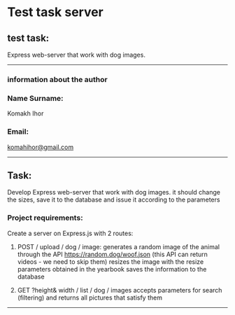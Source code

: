 # Test task server

## test task:
Express web-server that work with dog images.

---

### information about the author

### Name Surname:
 Komakh Ihor
                                                                
### Email:                                               
  komahihor@gmail.com

 ---
 
## Task: 
Develop Express web-server that work with dog images. it should change the sizes, save it to the database and issue it according to the parameters

### Project requirements: 
Create a server on Express.js with 2 routes:
   
   1) POST / upload / dog / image:
      generates a random image of the animal through the API https://random.dog/woof.json
      (this API can return videos - we need to skip them)
      resizes the image with the resize parameters obtained in the yearbook
      saves the information to the database
   
   2) GET ?height& width / list / dog / images
      accepts parameters for search (filtering) and returns all pictures that satisfy them
---



